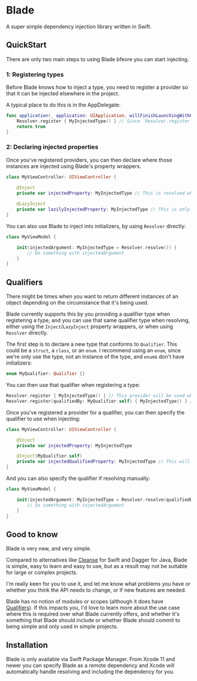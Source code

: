 # Blade

A super simple dependency injection library written in Swift. 

## QuickStart

There are only two main steps to using Blade bfeore you can start injecting.

### 1: Registering types

Before Blade knows how to inject a type, you need to register a provider so that it can be injected elsewhere in the project. 

A typical place to do this is in the AppDelegate:

```swift
func application(_ application: UIApplication, willFinishLaunchingWithOptions launchOptions: [UIApplication.LaunchOptionsKey : Any]? = nil) -> Bool {
	Resolver.register { MyInjectedType() } // Since `Resolver.register` also supports autoclosures, you can also write this simply as `Resolver.register(MyInjectedType())`
	return true
}
```
### 2: Declaring injected properties

Once you've registered providers, you can then declare where those instances are injected using Blade's property wrappers.

```swift
class MyViewController: UIViewController {

	@Inject
	private var injectedProperty: MyInjectedType // This is resolved when `MyViewController` is created
	
	@LazyInject
	private var lazilyInjectedProperty: MyInjectedType // This is only resolved when first accessing, like when using `lazy var`
}
```

You can also use Blade to inject into initializers, by using `Resolver` directly:

```swift
class MyViewModel {

	init(injectedArgument: MyInjectedType = Resolver.resolve()) {
		// Do something with injectedArgument
	}
}
```

## Qualifiers

There might be times when you want to return different instances of an object depending on the circumstance that it's being used.

Blade currently supports this by you providing a qualifier type when registering a type, and you can use that same qualifier type when resolving, 
either using the `Inject`/`LazyInject` property wrappers, or when using `Resolver` directly.

The first step is to declare a new type that conforms to `Qualifier`. This could be a `struct`, a `class`, or an `enum`. I recommend using an `enum`, since 
we're only use the type, not an instance of the type, and `enum`s don't have initializers:

```swift
enum MyQualifier: Qualifier {}
```

You can then use that qualifier when registering a type:

```swift
Resolver.register { MyInjectedType() } // This provider will be used when no qualifier is used when injecting/resolving
Resolver.register(qualifiedBy: MyQualifier.self) { MyInjectedType() } // This provider will only get used when `MyQualifier` is used when injecting/resolving
```
Once you've registered a provider for a qualifier, you can then specify the qualifier to use when injecting:

```swift
class MyViewController: UIViewController {

	@Inject
	private var injectedProperty: MyInjectedType

	@Inject(MyQualifier.self)
	private var injectedQualifiedProperty: MyInjectedType // This will use the instance provided by the registered provider specifically for `MyQualifier`
}
```

And you can also specify the qualifier if resolving manually:

```swift
class MyViewModel {

	init(injectedArgument: MyInjectedType = Resolver.resolve(qualifiedBy: MyQualifier.self)) {
		// Do something with injectedArgument
	}
}
```

## Good to know

Blade is very new, and very simple. 

Compared to alternatives like [Cleanse](https://github.com/square/Cleanse) for Swift and Dagger for Java, Blade is simple, easy to learn and easy to use, 
but as a result may not be suitable for large or complex projects.

I'm really keen for you to use it, and let me know what problems you have or whether you think the API needs to change, or if new features are needed.

Blade has no notion of modules or scopes (although it does have [Qualifiers](#qualifiers)). If this impacts you, I'd love to learn more about the use case where
this is required over what Blade currently offers, and whether it's something that Blade should include or whether Blade should commit to being simple and
only used in simple projects.

## Installation

Blade is only available via Swift Package Manager. From Xcode 11 and newer you can specify Blade as a remote dependency and Xcode will automatically
handle resolving and including the dependency for you. 
